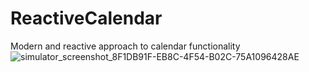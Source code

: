 # ReactiveCalendar
Modern and reactive approach to calendar functionality
![simulator_screenshot_8F1DB91F-EB8C-4F54-B02C-75A1096428AE](https://github.com/RafalWojtus21/ReactiveCalendar/assets/108489101/212ac3c2-d65e-4d6e-a464-cdefa64a155e)
